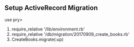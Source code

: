 ## Setup ActiveRecord Migration

use pry>

1) require_relative '/lib/environment.rb'
2) require_relative '/db/migration/20170909_create_books.rb'
3) CreateBooks.migrate(:up)



